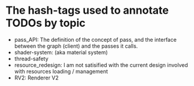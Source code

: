 # The hash-tags used to annotate TODOs by topic

* pass_API: The definition of the concept of pass, and the interface between the graph (client) and the passes it calls.
* shader-system: (aka material system)
* thread-safety
* resource_redesign: I am not satisified with the current design involved with resources loading / management
* RV2: Renderer V2